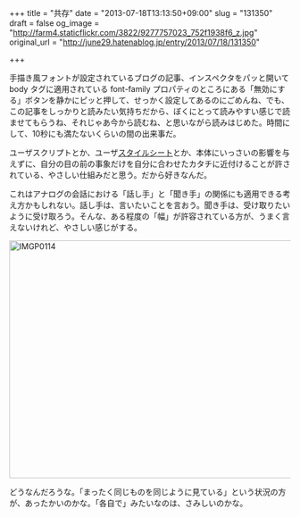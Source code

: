 +++
title = "共存"
date = "2013-07-18T13:13:50+09:00"
slug = "131350"
draft = false
og_image = "http://farm4.staticflickr.com/3822/9277757023_752f1938f6_z.jpg"
original_url = "http://june29.hatenablog.jp/entry/2013/07/18/131350"

+++

<p>手描き風フォントが設定されているブログの記事、インスペクタをパッと開いて body タグに適用されている font-family プロパティのところにある「無効にする」ボタンを静かにピッと押して、せっかく設定してあるのにごめんね、でも、この記事をしっかりと読みたい気持ちだから、ぼくにとって読みやすい感じで読ませてもらうね、それじゃあ今から読むね、と思いながら読みはじめた。時間にして、10秒にも満たないくらいの間の出来事だ。</p>
<p>ユーザスクリプトとか、ユーザ<a class="keyword" href="http://d.hatena.ne.jp/keyword/%A5%B9%A5%BF%A5%A4%A5%EB%A5%B7%A1%BC%A5%C8">スタイルシート</a>とか、本体にいっさいの影響を与えずに、自分の目の前の事象だけを自分に合わせたカタチに近付けることが許されている、やさしい仕組みだと思う。だから好きなんだ。</p>
<p>これはアナログの会話における「話し手」と「聞き手」の関係にも適用できる考え方かもしれない。話し手は、言いたいことを言おう。聞き手は、受け取りたいように受け取ろう。そんな、ある程度の「幅」が許容されている方が、うまく言えないけれど、やさしい感じがする。</p>
<p><a href="http://www.flickr.com/photos/june29/9277757023/" title="IMGP0114 by june29, on Flickr"><img src="http://farm4.staticflickr.com/3822/9277757023_752f1938f6_z.jpg" width="640" height="426" alt="IMGP0114"></a></p>
<p>どうなんだろうな。「まったく同じものを同じように見ている」という状況の方が、あったかいのかな。「各自で」みたいなのは、さみしいのかな。</p>